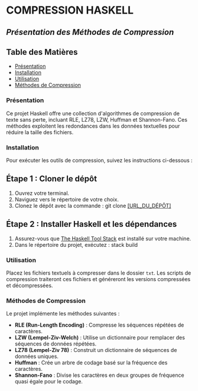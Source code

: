 # **COMPRESSION HASKELL**
## *Présentation des Méthodes de Compression*

## Table des Matières
- [Présentation](#présentation)
- [Installation](#installation)
- [Utilisation](#utilisation)
- [Méthodes de Compression](#méthodes-de-compression)

### Présentation
Ce projet Haskell offre une collection d'algorithmes de compression de texte sans perte, incluant RLE, LZ78, LZW, Huffman et Shannon-Fano. Ces méthodes exploitent les redondances dans les données textuelles pour réduire la taille des fichiers.

### Installation
Pour exécuter les outils de compression, suivez les instructions ci-dessous :

## Étape 1 : Cloner le dépôt
1. Ouvrez votre terminal.
2. Naviguez vers le répertoire de votre choix.
3. Clonez le dépôt avec la commande : git clone [\[URL_DU_DÉPÔT\]](https://github.com/ilyazooo/compressHaskell.git)

## Étape 2 : Installer Haskell et les dépendances
1. Assurez-vous que [The Haskell Tool Stack](https://docs.haskellstack.org/en/stable/README/) est installé sur votre machine.
2. Dans le répertoire du projet, exécutez : stack build


### Utilisation
Placez les fichiers textuels à compresser dans le dossier `txt`. Les scripts de compression traiteront ces fichiers et généreront les versions compressées et décompressées.

### Méthodes de Compression
Le projet implémente les méthodes suivantes :

- **RLE (Run-Length Encoding)** : Compresse les séquences répétées de caractères.
- **LZW (Lempel-Ziv-Welch)** : Utilise un dictionnaire pour remplacer des séquences de données répétées.
- **LZ78 (Lempel-Ziv 78)** : Construit un dictionnaire de séquences de données uniques.
- **Huffman** : Crée un arbre de codage basé sur la fréquence des caractères.
- **Shannon-Fano** : Divise les caractères en deux groupes de fréquence quasi égale pour le codage.

